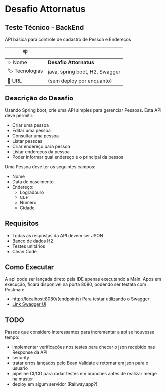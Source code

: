 # Desafio Attornatus
## Teste Técnico - BackEnd

API básica para controle de cadastro de Pessoa e Endereços

| :placard:  |     |
| -------------  | --- |
| :sparkles: Nome        | **Desafio Attornatus**
| :label: Tecnologias | java, spring boot, H2, Swagger
| :rocket: URL         | (sem deploy por enquanto)

## Descrição do Desafio

Usando Spring boot, crie uma API simples para gerenciar Pessoas. Esta API deve permitir: 
- Criar uma pessoa
- Editar uma pessoa
- Consultar uma pessoa
- Listar pessoas
- Criar endereço para pessoa
- Listar endereços da pessoa
- Poder informar qual endereço é o principal da pessoa

Uma Pessoa deve ter os seguintes campos: 
- Nome
- Data de nascimento
- Endereço:
  - Logradouro
  - CEP
  - Número
  - Cidade

## Requisitos 
- Todas as respostas da API devem ser JSON 
- Banco de dados H2
- Testes unitários
- Clean Code

## Como Executar
A api pode ser lançada direto pela IDE apenas executando a Main.
Apos em execução, ficará disponivel na porta 8080, podendo ser testata com Postman:
 - http://localhost:8080/(endpoints)
Para testar utilizando o Swagger:
 - [Link Swagger Ui](http://localhost:8080/swagger-ui/)

## TODO
Passos que considero interessantes para incrementar a api se houvesse tempo:
 - implementar verificações nos testes para checar o json recebido nas Response da API
 - security
 - tratar erros lançados pelo Bean Validate  e retornar em json para o usuario
 - pipeline CI/CD para rodar testes em branches antes de realizar merge na master
 - deploy em algum servidor (Railway.app?)
